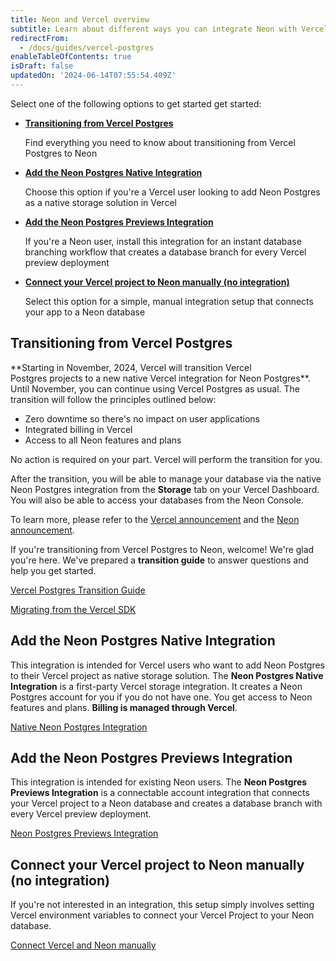 ```yaml
---
title: Neon and Vercel overview
subtitle: Learn about different ways you can integrate Neon with Vercel
redirectFrom:
  - /docs/guides/vercel-postgres
enableTableOfContents: true
isDraft: false
updatedOn: '2024-06-14T07:55:54.409Z'
---
```


Select one of the following options to get started get started:

- **[Transitioning from Vercel Postgres](#transitioning-from-vercel-postgres)**

  Find everything you need to know about transitioning from Vercel Postgres to Neon

- **[Add the Neon Postgres Native Integration](#add-the-neon-postgres-native-integration)**

  Choose this option if you're a Vercel user looking to add Neon Postgres as a native storage solution in Vercel

- **[Add the Neon Postgres Previews Integration](#add-the-neon-postgres-previews-integration)**

  If you're a Neon user, install this integration for an instant database branching workflow that creates a database branch for every Vercel preview deployment

- **[Connect your Vercel project to Neon manually (no integration)](#connect-your-vercel-project-to-neon-manually-no-integration)**

  Select this option for a simple, manual integration setup that connects your app to a Neon database

## Transitioning from Vercel Postgres

  <Admonition type="important">
  **Starting in November, 2024, Vercel will transition Vercel Postgres projects to a new native Vercel integration for Neon Postgres**. Until November, you can continue using Vercel Postgres as usual. The transition will follow the principles outlined below:

- Zero downtime so there's no impact on user applications
- Integrated billing in Vercel
- Access to all Neon features and plans

No action is required on your part. Vercel will perform the transition for you.

After the transition, you will be able to manage your database via the native Neon Postgres integration from the **Storage** tab on your Vercel Dashboard. You will also be able to access your databases from the Neon Console.

To learn more, please refer to the [Vercel announcement](https://vercel.com/blog/introducing-the-vercel-marketplace) and the [Neon announcement](https://neon.tech/blog/leveling-up-our-partnership-with-vercel).
</Admonition>

If you're transitioning from Vercel Postgres to Neon, welcome! We're glad you're here. We've prepared a **transition guide** to answer questions and help you get started.

<DetailIconCards>

<a href="/docs/guides/vercel-postgres-transition-guide" description="Everything you need to know about transitioning from Vercel Postgres to Neon" icon="vercel">Vercel Postgres Transition Guide</a>

<a href="https://neon.tech/guides/vercel-sdk-migration" description="Learn how to migrate from the Vercel SDK to the Neon serverless driver" icon="vercel">Migrating from the Vercel SDK</a>

</DetailIconCards>

## Add the Neon Postgres Native Integration

This integration is intended for Vercel users who want to add Neon Postgres to their Vercel project as native storage solution. The **Neon Postgres Native Integration** is a first-party Vercel storage integration. It creates a Neon Postgres account for you if you do not have one. You get access to Neon features and plans. **Billing is managed through Vercel**.

<DetailIconCards>

<a href="/docs/guides/vercel-native-integration" description="Learn how to install the Install the Native Neon Postgres Integration from the Vercel Marketplace" icon="vercel">Native Neon Postgres Integration</a>

</DetailIconCards>

## Add the Neon Postgres Previews Integration

This integration is intended for existing Neon users. The **Neon Postgres Previews Integration** is a connectable account integration that connects your Vercel project to a Neon database and creates a database branch with every Vercel preview deployment.

<DetailIconCards>

<a href="/docs/guides/vercel-previews-integration" description="Learn how to install the Neon Postgres Preview Integration for a database branch with each preview deployment" icon="vercel">Neon Postgres Previews Integration</a>

</DetailIconCards>

## Connect your Vercel project to Neon manually (no integration)

If you're not interested in an integration, this setup simply involves setting Vercel environment variables to connect your Vercel Project to your Neon database.

<DetailIconCards>

<a href="/docs/guides/vercel-previews-integration" description="Connect your Vercel project to Neon manually (no integration)" icon="vercel">Connect Vercel and Neon manually</a>

</DetailIconCards>
